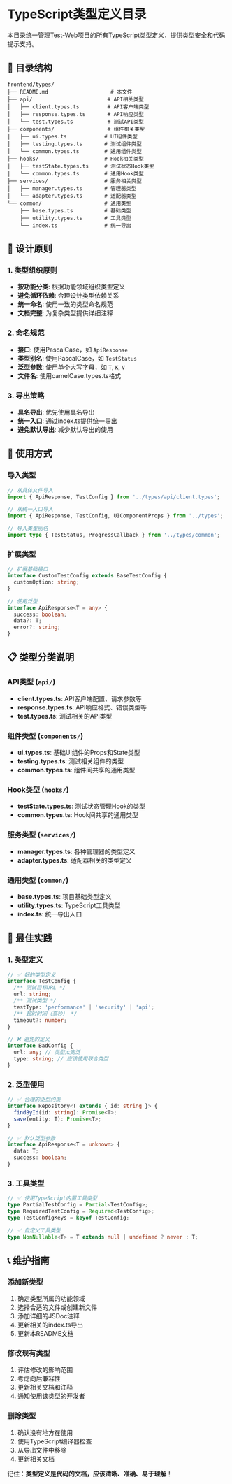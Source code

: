 # TypeScript类型定义目录

本目录统一管理Test-Web项目的所有TypeScript类型定义，提供类型安全和代码提示支持。

## 📁 目录结构

```
frontend/types/
├── README.md                    # 本文件
├── api/                        # API相关类型
│   ├── client.types.ts         # API客户端类型
│   ├── response.types.ts       # API响应类型
│   └── test.types.ts           # 测试API类型
├── components/                 # 组件相关类型
│   ├── ui.types.ts            # UI组件类型
│   ├── testing.types.ts       # 测试组件类型
│   └── common.types.ts        # 通用组件类型
├── hooks/                     # Hook相关类型
│   ├── testState.types.ts     # 测试状态Hook类型
│   └── common.types.ts        # 通用Hook类型
├── services/                  # 服务相关类型
│   ├── manager.types.ts       # 管理器类型
│   └── adapter.types.ts       # 适配器类型
└── common/                    # 通用类型
    ├── base.types.ts          # 基础类型
    ├── utility.types.ts       # 工具类型
    └── index.ts               # 统一导出
```

## 🎯 设计原则

### 1. 类型组织原则
- **按功能分类**: 根据功能领域组织类型定义
- **避免循环依赖**: 合理设计类型依赖关系
- **统一命名**: 使用一致的类型命名规范
- **文档完整**: 为复杂类型提供详细注释

### 2. 命名规范
- **接口**: 使用PascalCase，如 `ApiResponse`
- **类型别名**: 使用PascalCase，如 `TestStatus`
- **泛型参数**: 使用单个大写字母，如 `T`, `K`, `V`
- **文件名**: 使用camelCase.types.ts格式

### 3. 导出策略
- **具名导出**: 优先使用具名导出
- **统一入口**: 通过index.ts提供统一导出
- **避免默认导出**: 减少默认导出的使用

## 🔧 使用方式

### 导入类型
```typescript
// 从具体文件导入
import { ApiResponse, TestConfig } from '../types/api/client.types';

// 从统一入口导入
import { ApiResponse, TestConfig, UIComponentProps } from '../types';

// 导入类型别名
import type { TestStatus, ProgressCallback } from '../types/common';
```

### 扩展类型
```typescript
// 扩展基础接口
interface CustomTestConfig extends BaseTestConfig {
  customOption: string;
}

// 使用泛型
interface ApiResponse<T = any> {
  success: boolean;
  data?: T;
  error?: string;
}
```

## 📋 类型分类说明

### API类型 (`api/`)
- **client.types.ts**: API客户端配置、请求参数等
- **response.types.ts**: API响应格式、错误类型等
- **test.types.ts**: 测试相关的API类型

### 组件类型 (`components/`)
- **ui.types.ts**: 基础UI组件的Props和State类型
- **testing.types.ts**: 测试相关组件的类型
- **common.types.ts**: 组件间共享的通用类型

### Hook类型 (`hooks/`)
- **testState.types.ts**: 测试状态管理Hook的类型
- **common.types.ts**: Hook间共享的通用类型

### 服务类型 (`services/`)
- **manager.types.ts**: 各种管理器的类型定义
- **adapter.types.ts**: 适配器相关的类型定义

### 通用类型 (`common/`)
- **base.types.ts**: 项目基础类型定义
- **utility.types.ts**: TypeScript工具类型
- **index.ts**: 统一导出入口

## 🚀 最佳实践

### 1. 类型定义
```typescript
// ✅ 好的类型定义
interface TestConfig {
  /** 测试目标URL */
  url: string;
  /** 测试类型 */
  testType: 'performance' | 'security' | 'api';
  /** 超时时间（毫秒） */
  timeout?: number;
}

// ❌ 避免的定义
interface BadConfig {
  url: any; // 类型太宽泛
  type: string; // 应该使用联合类型
}
```

### 2. 泛型使用
```typescript
// ✅ 合理的泛型约束
interface Repository<T extends { id: string }> {
  findById(id: string): Promise<T>;
  save(entity: T): Promise<T>;
}

// ✅ 默认泛型参数
interface ApiResponse<T = unknown> {
  data: T;
  success: boolean;
}
```

### 3. 工具类型
```typescript
// ✅ 使用TypeScript内置工具类型
type PartialTestConfig = Partial<TestConfig>;
type RequiredTestConfig = Required<TestConfig>;
type TestConfigKeys = keyof TestConfig;

// ✅ 自定义工具类型
type NonNullable<T> = T extends null | undefined ? never : T;
```

## 📞 维护指南

### 添加新类型
1. 确定类型所属的功能领域
2. 选择合适的文件或创建新文件
3. 添加详细的JSDoc注释
4. 更新相关的index.ts导出
5. 更新本README文档

### 修改现有类型
1. 评估修改的影响范围
2. 考虑向后兼容性
3. 更新相关文档和注释
4. 通知使用该类型的开发者

### 删除类型
1. 确认没有地方在使用
2. 使用TypeScript编译器检查
3. 从导出文件中移除
4. 更新相关文档

记住：**类型定义是代码的文档，应该清晰、准确、易于理解**！
